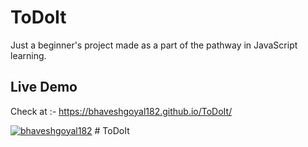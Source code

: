 # ToDoIt
Just a beginner's project made as a part of the pathway in JavaScript learning.

## Live Demo
Check at :- https://bhaveshgoyal182.github.io/ToDoIt/

<a href="http://github.com/bhaveshgoyal182/">![bhaveshgoyal182](https://camo.githubusercontent.com/7998890254268d8ed476c9f66d3fa59d21dd354d2090036083c82af4cda2a0eb/68747470733a2f2f666f7274686562616467652e636f6d2f696d616765732f6261646765732f6275696c742d776974682d6c6f76652e737667)</a>
#   T o D o I t  
 